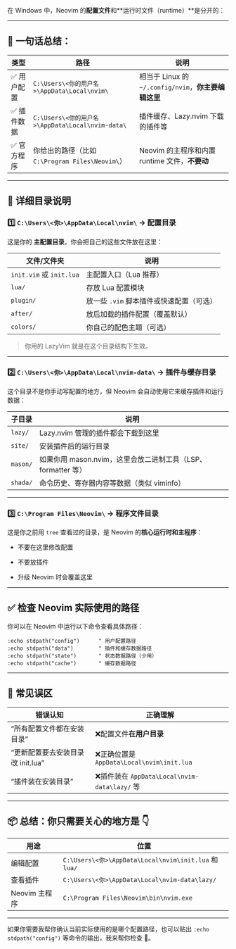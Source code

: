 在 Windows 中，Neovim 的**配置文件**和**运行时文件（runtime）**是分开的：

---

## 🧠 一句话总结：

|类型|路径|说明|
|---|---|---|
|✅ 用户配置|`C:\Users\<你的用户名>\AppData\Local\nvim\`|相当于 Linux 的 `~/.config/nvim`，**你主要编辑这里**|
|✅ 插件数据|`C:\Users\<你的用户名>\AppData\Local\nvim-data\`|插件缓存、Lazy.nvim 下载的插件等|
|✅ 官方程序|你给出的路径（比如 `C:\Program Files\Neovim\`）|Neovim 的主程序和内置 runtime 文件，**不要动**|

---

## 📁 详细目录说明

### 1️⃣ `C:\Users\<你>\AppData\Local\nvim\` → **配置目录**

这是你的 **主配置目录**，你会把自己的这些文件放在这里：

|文件/文件夹|说明|
|---|---|
|`init.vim` 或 `init.lua`|主配置入口（Lua 推荐）|
|`lua/`|存放 Lua 配置模块|
|`plugin/`|放一些 `.vim` 脚本插件或快速配置（可选）|
|`after/`|放后加载的插件配置（覆盖默认）|
|`colors/`|你自己的配色主题（可选）|

> 你用的 LazyVim 就是在这个目录结构下生效。

---

### 2️⃣ `C:\Users\<你>\AppData\Local\nvim-data\` → **插件与缓存目录**

这个目录不是你手动写配置的地方，但 Neovim 会自动使用它来缓存插件和运行数据：

|子目录|说明|
|---|---|
|`lazy/`|Lazy.nvim 管理的插件都会下载到这里|
|`site/`|安装插件后的运行目录|
|`mason/`|如果你用 mason.nvim，这里会放二进制工具（LSP、formatter 等）|
|`shada/`|命令历史、寄存器内容等数据（类似 viminfo）|

---

### 3️⃣ `C:\Program Files\Neovim\` → **程序文件目录**

这是你之前用 `tree` 查看过的目录，是 Neovim 的**核心运行时和主程序**：

- 不要在这里修改配置
    
- 不要放插件
    
- 升级 Neovim 时会覆盖这里
    

---

## ✅ 检查 Neovim 实际使用的路径

你可以在 Neovim 中运行以下命令查看具体路径：

```vim
:echo stdpath("config")      " 用户配置路径
:echo stdpath("data")        " 插件和缓存数据路径
:echo stdpath("state")       " 状态数据路径（少用）
:echo stdpath("cache")       " 缓存数据路径
```

---

## 📌 常见误区

|错误认知|正确理解|
|---|---|
|“所有配置文件都在安装目录”|❌配置文件**在用户目录**|
|“更新配置要去安装目录改 init.lua”|❌正确位置是 `AppData\Local\nvim\init.lua`|
|“插件装在安装目录”|❌插件装在 `AppData\Local\nvim-data\lazy/` 等|

---

## 📦 总结：你只需要关心的地方是 👇

|用途|位置|
|---|---|
|编辑配置|`C:\Users\<你>\AppData\Local\nvim\init.lua` 和 `lua/`|
|查看插件|`C:\Users\<你>\AppData\Local\nvim-data\lazy/`|
|Neovim 主程序|`C:\Program Files\Neovim\bin\nvim.exe`|

---

如果你需要我帮你确认当前实际使用的是哪个配置路径，也可以贴出 `:echo stdpath("config")` 等命令的输出，我来帮你检查 👀。